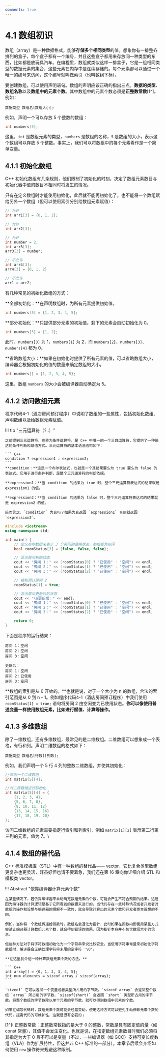 ```yaml
---
comments: true
---
```


# 4.1 数组初识

数组（array）是一种数据格式，能够**存储多个相同类型**的值。想象你有一排整齐排列的盒子，每个盒子都有一个编号，并且这些盒子都用来存放同一种类型的东西，比如都是放玩具汽车。在编程里，数组就类似这样一排盒子，它是一组相同类型的数据元素的集合，这些元素在内存中是连续存储的。每个元素都可以通过一个唯一的编号来访问，这个编号就叫做索引（也叫数组下标）。

要创建数组，可以使用声明语句。数组的声明应该正确的指出三点，**数据的类型**、**数组名称**以及**数组中的元素个数**。其中数组中的元素个数必须是**正整数常数**[1^]。例如：

``` plaintext
数据类型 数组名[数组大小];
```

例如，声明一个可以存放 5 个整数的数组：

``` C++
int numbers[5];
```

这里，`int` 是数组元素的类型，`numbers` 是数组的名称，`5` 是数组的大小，表示这个数组可以存放 5 个整数。事实上，我们可以将数组中的每个元素看作是一个简单变量。

## 4.1.1 初始化数组

C++ 初始化数组有几条规则，他们限制了初始化的时刻，决定了数组元素数目与初始化器中值的数目不相同时将发生的情况。

只有在定义数组时才能使用初始化，此后就不能再初始化了，也不能将一个数组赋给另外一个数组（但可以使用索引分别给数组元素赋值）：

``` C++
// 允许
int arr1[3] = {0, 1, 2};

// 允许
int arr2[3];

// 允许
int number = 2;
int arr3[3];
arr3[3] = number;

// 不允许
int arr4[3];
arr4[3] = {0, 1, 2} 

// 不允许
arr1 = arr2;
```

有几种常见的初始化数组的方式：

**全部初始化：**在声明数组时，为所有元素提供初始值。

``` C++
int numbers[5] = {1, 2, 3, 4, 5};
```

**部分初始化：**只提供部分元素的初始值，剩下的元素会自动初始化为 0。

``` C++
int numbers[5] = {1, 2};
```
此时，`numbers[0]` 为 1，`numbers[1]` 为 2，而 `numbers[2]`、`numbers[3]`、`numbers[4]` 都为 0。

**省略数组大小：**如果在初始化时提供了所有元素的值，可以省略数组大小，编译器会根据初始化的值的数量来确定数组的大小。

``` C++
int numbers[] = {1, 2, 3, 4, 5};
```
这里，数组 `numbers` 的大小会被编译器自动确定为 5。

## 4.1.2 访问数组元素

程序代码4-1（酒店房间预订程序）中说明了数组的一些属性，包括初始化数组、声明数组以及给数组元素赋值。

!!! tip "三元运算符（? :）"
    
    之前提到三元运算符，也称为条件运算符，是 C++ 中唯一的一个三目运算符，它提供了一种简洁的条件判断和赋值方式。三元运算符的基本语法结构如下：

    ``` C++
    condition ? expression1 : expression2;
    ```
    **condition：**这是一个布尔表达式，也就是一个其结果要么为 true 要么为 false 的表达式。它用于进行条件判断，是整个三元运算符的判断依据。

    **expression1：**当 condition 的结果为 true 时，整个三元运算符表达式的结果就是 expression1 的值。
    
    **expression2：**当 condition 的结果为 false 时，整个三元运算符表达式的结果就是 expression2 的值。

    简而言之，`condition` 为真吗？如果为真返回 `expression1` 否则就返回 `expression2`。

``` C++ title="程序代码4-1(酒店房间预订程序)"
#include <iostream>
using namespace std;

int main() {
    // 定义布尔数组来表示 3 个房间的使用状态，初始都为空闲
    bool roomStatus[3] = {false, false, false};

    // 显示房间初始状态
    cout << "房间 1：" << (roomStatus[0] ? "已使用" : "空闲") << endl;
    cout << "房间 2：" << (roomStatus[1] ? "已使用" : "空闲") << endl;
    cout << "房间 3：" << (roomStatus[2] ? "已使用" : "空闲") << endl;

    // 模拟预订房间 2
    roomStatus[1] = true;

    // 显示房间更新后的状态
    cout << "\n更新后：" << endl;
    cout << "房间 1：" << (roomStatus[0] ? "已使用" : "空闲") << endl;
    cout << "房间 2：" << (roomStatus[1] ? "已使用" : "空闲") << endl;
    cout << "房间 3：" << (roomStatus[2] ? "已使用" : "空闲") << endl;

    return 0;
}
```

下面是程序的运行结果：

``` plaintext
房间 1：空闲
房间 2：空闲
房间 3：空闲

更新后：
房间 1：空闲
房间 2：已使用
房间 3：空闲
```

**数组的索引是从 0 开始的。**也就是说，对于一个大小为 n 的数组，合法的索引范围是从 0 到 n - 1。例如程序代码4-1（酒店房间预订程序）中我们使用 `roomStatus[1] = true;` 语句将房间 2 由空闲变为已使用状态。**你可以像使用普通变量一样使用数组元素，比如进行赋值、计算等操作。**

## 4.1.3 多维数组

除了一维数组，还有多维数组，最常见的是二维数组。二维数组可以想象成一个表格，有行和列。声明二维数组的格式如下：

``` plaintext
数据类型 数组名[行数][列数];
```

例如，我们声明一个 5 行 4 列的整数二维数组，并使其初始化：

``` C++
//声明一个二维数组
int matrix[5][4];

//对二维数组进行初始化
int matrix[5][4] = {
    {1, 2, 3, 4},
    {5, 6, 7, 8},
    {9, 10, 11, 12}
    {13, 14, 15, 16}
    {17, 18, 19, 20}
};
```

访问二维数组的元素需要指定行索引和列索引，例如 `matrix[1][2]` 表示第二行第三列的元素，值为 7。\

## 4.1.4 数组的替代品

C++ 标准模板库（STL）中有一种数组的替代品—— vector，它比复合类型数组更复杂也更灵活，好虽好但也请不要着急，我们还在第 16 章向你详细介绍 STL 和 模板类 vector。

!!! Abstract "依靠编译器计算元素个数"

    在某些情况下，若依靠编译器来自动确定数组元素的个数，可能会产生不符合预期的结果。这是因为编译器的计算逻辑是基于它所看到的数据来进行的，当代码存在一些特殊情况或者开发者对数组的操作和设想与编译器的理解不一致时，就会导致计算出的元素个数和开发者原本设想的不同。
    
    例如，当你将一个数组传递给函数时，数组名会退化为指针，此时如果在函数内部使用某些方式尝试让编译器计算数组元素个数，就会得到错误的结果，因为指针本身并不包含数组大小的信息。

    但这种方法对于将字符数组初始化为一个字符串来说比较安全，当使用字符串常量来初始化字符数组时，编译器会正确处理字符串末尾的空字符 '\0'。

    **在这里我介绍一种计算数组元素个数的方法。**

    ``` C++
    int array[] = {0, 1, 2, 3, 4, 5};
    int num_elements = sizeof array / sizeof(array);
    ```

    `sizeof` 它可以返回一个变量或者类型所占用的字节数。`sizeof array` 会返回整个数组 `array` 所占用的字节数，`sizeof(short)` 会返回 `short` 类型所占用的字节数。将整个数组的字节数除以单个元素的字节数，就可以得到数组中元素的个数。
    
    如果在编写代码时，数组元素个数可能会经常变动，使用这种方式可以避免手动修改元素个数的代码，提高代码的可维护性，这就是很有必要的；


[1^]: 正整数常数：正整数常数指的是大于 0 的整数，常数是具有固定值的量（如 const 常量），其值不会发生变化。也就是说，在指定数组元素数目时我们必须将其指定为大于 0 且不可以是变量（不过，一些编译器（如 GCC）支持可变长度数组（VLA）作为扩展特性，但这并非 C++ 标准的一部分）。本章节后续会介绍如何使用 `new` 操作符来规避这种限制。